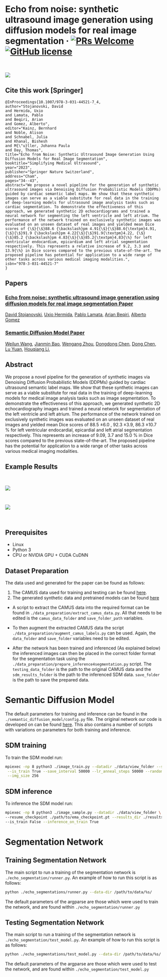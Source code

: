 # Echo from noise: synthetic ultrasound image generation using diffusion models for real image segmentation &middot; [![PRs Welcome](https://img.shields.io/badge/PRs-welcome-brightgreen.svg?style=flat-square)](http://makeapullrequest.com) [![GitHub license](https://img.shields.io/badge/license-MIT-blue.svg?style=flat-square)](https://github.com/your/your-project/blob/master/LICENSE) 

&nbsp;

<img src='./README_assets/pipeline.png'>  

## Cite this work [Springer]

```
@InProceedings{10.1007/978-3-031-44521-7_4,
author="Stojanovski, David
and Hermida, Uxio
and Lamata, Pablo
and Beqiri, Arian
and Gomez, Alberto",
editor="Kainz, Bernhard
and Noble, Alison
and Schnabel, Julia
and Khanal, Bishesh
and M{\"u}ller, Johanna Paula
and Day, Thomas",
title="Echo from Noise: Synthetic Ultrasound Image Generation Using Diffusion Models for Real Image Segmentation",
booktitle="Simplifying Medical Ultrasound",
year="2023",
publisher="Springer Nature Switzerland",
address="Cham",
pages="34--43",
abstract="We propose a novel pipeline for the generation of synthetic ultrasound images via Denoising Diffusion Probabilistic Models (DDPMs) guided by cardiac semantic label maps. We show that these synthetic images can serve as a viable substitute for real data in the training of deep-learning models for ultrasound image analysis tasks such as cardiac segmentation. To demonstrate the effectiveness of this approach, we generated synthetic 2D echocardiograms and trained a neural network for segmenting the left ventricle and left atrium. The performance of the network trained on exclusively synthetic images was evaluated on an unseen dataset of real images and yielded mean Dice scores of {\$}{\$}88.6 {\backslash}pm 4.91{\$}{\$}88.6{\textpm}4.91, {\$}{\$}91.9 {\backslash}pm 4.22{\$}{\$}91.9{\textpm}4.22, {\$}{\$}85.2 {\backslash}pm 4.83{\$}{\$}85.2{\textpm}4.83{\%} for left ventricular endocardium, epicardium and left atrial segmentation respectively. This represents a relative increase of 9.2, 3.3 and 13.9{\%} in Dice scores compared to the previous state-of-the-art. The proposed pipeline has potential for application to a wide range of other tasks across various medical imaging modalities.",
isbn="978-3-031-44521-7"
}
```

## Papers

### [Echo from noise: synthetic ultrasound image generation using diffusion models for real image segmentation Paper](https://link.springer.com/chapter/10.1007/978-3-031-44521-7_4)

[David Stojanovski](https://scholar.google.com/citations?user=6A_chPAAAAAJ&hl=en), [Uxio Hermida](https://scholar.google.com/citations?hl=en&user=6DkZyrXMyKEC), [Pablo Lamata](https://scholar.google.com/citations?hl=en&user=H98n1tsAAAAJ), [Arian Beqiri](https://scholar.google.com/citations?hl=en&user=osD0r24AAAAJ&view_op=list_works&sortby=pubdate), [Alberto Gomez](https://scholar.google.com/citations?hl=en&user=T4fP_swAAAAJ&view_op=list_works&sortby=pubdate)

### [Semantic Diffusion Model Paper](https://arxiv.org/abs/2207.00050)

[Weilun Wang](https://scholar.google.com/citations?hl=zh-CN&user=YfV4aCQAAAAJ), [Jianmin Bao](https://scholar.google.com/citations?hl=zh-CN&user=hjwvkYUAAAAJ), [Wengang Zhou](https://scholar.google.com/citations?hl=zh-CN&user=8s1JF8YAAAAJ), [Dongdong Chen](https://scholar.google.com/citations?hl=zh-CN&user=sYKpKqEAAAAJ), [Dong Chen](https://scholar.google.com/citations?hl=zh-CN&user=_fKSYOwAAAAJ), [Lu Yuan](https://scholar.google.com/citations?hl=zh-CN&user=k9TsUVsAAAAJ), [Houqiang Li](https://scholar.google.com/citations?hl=zh-CN&user=7sFMIKoAAAAJ),

## Abstract

We propose a novel pipeline for the generation of synthetic images via Denoising Diffusion Probabilistic Models (DDPMs)
guided by cardiac ultrasound semantic label maps. We show that these synthetic images can serve as a viable substitute
for real data in the training of deep-learning models for medical image analysis tasks such as image segmentation. To
demonstrate the effectiveness of this approach, we generated synthetic 2D echocardiography images and trained a neural
network for segmentation of the left ventricle and left atrium. The performance of the network trained on exclusively
synthetic images was evaluated on an unseen dataset of real images and yielded mean Dice scores of 88.5 $\pm 6.0$ , 92.3
$\pm 3.9$, 86.3 $\pm 10.7$ \% for left ventricular endocardial, epicardial and left atrial segmentation respectively.
This represents an increase of $9.09$, $3.7$ and $15.0$ \% in Dice scores compared to the previous state-of-the-art. The
proposed pipeline has the potential for application to a wide range of other tasks across various medical imaging
modalities.

## Example Results

&nbsp;

<img src='./README_assets/SDM_example_views.png'>  

&nbsp;

<img src='./README_assets/transforms.png'>  

&nbsp;

## Prerequisites

- Linux
- Python 3
- CPU or NVIDIA GPU + CUDA CuDNN

## Dataset Preparation

The data used and generated for the paper can be found as follows:

1) The CAMUS data used for training and testing can be
   found [here](https://humanheart-project.creatis.insa-lyon.fr/database/#collection/6373703d73e9f0047faa1bc8/folder/6373727d73e9f0047faa1bca).
2) The generated synthetic data and pretrained models can be
   found [here](https://zenodo.org/record/7921055#.ZFyqd9LMLmE)

- A script to extract the CAMUS data into the required format can be found
  in `./data_preparation/extract_camus_data.py`. All that needs to be edited is the `camus_data_folder`
  and `save_folder_path` variables.


- To then augment the extracted CAMUS data the script `./data_preparation/augment_camus_labels.py` can be used. Again,
  the `data_folder` and `save_folder` variables need to be edited.

- After the network has been trained and inferenced (As explained below) the inferenced images can then be placed in the
  correct folder format for the segmentation task using the `./data_preparation/prepare_inference4segmentation.py`
  script. The `testing_data_folder` is the path to the original CAMUS data and the `sdm_results_folder` is the path to
  the inferenced SDM data. `save_folder` is the path to save the prepared data.

# Semantic Diffusion Model

The default parameters for training and inference can be found in the `./semantic_diffusion_model/config.py` file.
The original network our code is developed on can be
found [here](https://github.com/WeilunWang/semantic-diffusion-model). This also contains a number of scripts with
variations on parameters for both training and inference.

## SDM training

To train the SDM model run:

```bash
mpiexec -np 8 python3 ./image_train.py --datadir ./data/view_folder --savedir ./output --batch_size_train 12 \
 --is_train True --save_interval 50000 --lr_anneal_steps 50000 --random_flip True --deterministic_train False \
 --img_size 256
```

## SDM inference

To inference the SDM model run:

```bash
mpiexec -np 8 python3 ./image_sample.py --datadir ./data/view_folder \
--resume_checkpoint ./path/to/ema_checkpoint.pt --results_dir ./results_2CH_ED --num_samples 2250 \
--is_train False --inference_on_train True
```

# Segmentation Network

## Training Segmentation Network

The main script to run a training of the segmentation network is `./echo_segmentation/runner.py`. An example of how to
run this script is as follows:

```bash
python ./echo_segmentations/runner.py --data-dir /path/to/data/%s/
```

The default parameters of the argparse are those which were used to train the network, and are found
within `./echo_segmentation/runner.py`

## Testing Segmentation Network

The main script to run a training of the segmentation network is `./echo_segmentation/test_model.py`. An example of how
to  run this script is as follows:

```bash
python ./echo_segmentations/test_model.py --data-dir /path/to/data/%s/ --model-path /path/to/model
```

The default parameters of the argparse are those which were used to test the network, and are found
within `./echo_segmentation/test_model.py`
